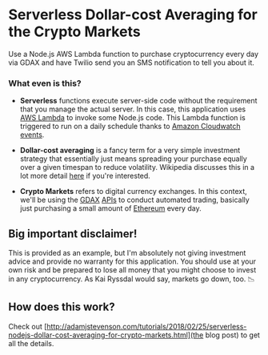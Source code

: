 # Serverless Dollar-cost Averaging for the Crypto Markets

Use a Node.js AWS Lambda function to purchase cryptocurrency every day via GDAX and have Twilio send you an SMS notification to tell you about it.

### What even is this?

- **Serverless** functions execute server-side code without the requirement that you manage the actual server. In this case, this application uses [AWS Lambda](https://aws.amazon.com/lambda/) to invoke some Node.js code. This Lambda function is triggered to run on a daily schedule thanks to [Amazon Cloudwatch events](https://docs.aws.amazon.com/AmazonCloudWatch/latest/events/WhatIsCloudWatchEvents.html).

- **Dollar-cost averaging** is a fancy term for a very simple investment strategy that essentially just means spreading your purchase equally over a given timespan to reduce volatility. Wikipedia discusses this in a lot more detail [here](https://en.wikipedia.org/wiki/Dollar_cost_averaging) if you're interested.

- **Crypto Markets** refers to digital currency exchanges. In this context, we'll be using the [GDAX](https://www.gdax.com) [APIs](https://docs.gdax.com/) to conduct automated trading, basically just purchasing a small amount of [Ethereum](https://www.ethereum.org/) every day. 

## Big important disclaimer!

This is provided as an example, but I'm absolutely not giving investment advice and provide no warranty for this application. You should use at your own risk and be prepared to lose all money that you might choose to invest in any cryptocurrency. As Kai Ryssdal would say, markets go down, too. 📉

## How does this work?

Check out [http://adamjstevenson.com/tutorials/2018/02/25/serverless-nodejs-dollar-cost-averaging-for-crypto-markets.html](the blog post) to get all the details.